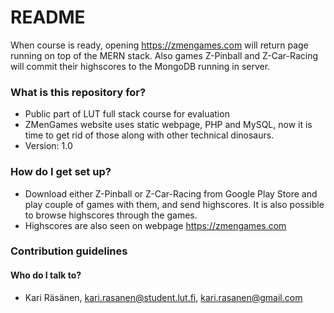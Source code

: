 # README #

When course is ready, opening https://zmengames.com will return page running on top of the MERN stack.
Also games Z-Pinball and Z-Car-Racing will commit their highscores to the MongoDB running in server.

### What is this repository for? ###

* Public part of LUT full stack course for evaluation
* ZMenGames website uses static webpage, PHP and MySQL, now it is time to get rid of those along with other technical dinosaurs.
* Version: 1.0

### How do I get set up? ###

* Download either Z-Pinball or Z-Car-Racing from Google Play Store and play couple of games with them,
and send highscores. It is also possible to browse highscores through the games.
* Highscores are also seen on webpage https://zmengames.com


### Contribution guidelines ###

#### Who do I talk to? ####

* Kari Räsänen, kari.rasanen@student.lut.fi, kari.rasanen@gmail.com
